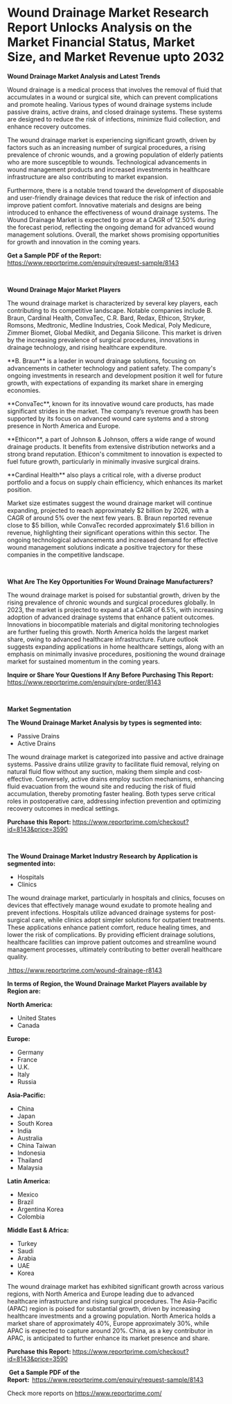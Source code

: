 <p><h1>Wound Drainage Market Research Report Unlocks Analysis on the Market Financial Status, Market Size, and Market Revenue upto 2032</h1></p><p><strong>Wound Drainage Market Analysis and Latest Trends</strong></p>
<p><p>Wound drainage is a medical process that involves the removal of fluid that accumulates in a wound or surgical site, which can prevent complications and promote healing. Various types of wound drainage systems include passive drains, active drains, and closed drainage systems. These systems are designed to reduce the risk of infections, minimize fluid collection, and enhance recovery outcomes.</p><p>The wound drainage market is experiencing significant growth, driven by factors such as an increasing number of surgical procedures, a rising prevalence of chronic wounds, and a growing population of elderly patients who are more susceptible to wounds. Technological advancements in wound management products and increased investments in healthcare infrastructure are also contributing to market expansion. </p><p>Furthermore, there is a notable trend toward the development of disposable and user-friendly drainage devices that reduce the risk of infection and improve patient comfort. Innovative materials and designs are being introduced to enhance the effectiveness of wound drainage systems. The Wound Drainage Market is expected to grow at a CAGR of 12.50% during the forecast period, reflecting the ongoing demand for advanced wound management solutions. Overall, the market shows promising opportunities for growth and innovation in the coming years.</p></p>
<p><strong>Get a Sample PDF of the Report:&nbsp;</strong> <a href="https://www.reportprime.com/enquiry/request-sample/8143?utm_campaign=2183&utm_medium=2&utm_source=Github&utm_content=ia&utm_term=19032025&utm_id=wound-drainage">https://www.reportprime.com/enquiry/request-sample/8143</a></p>
<p>&nbsp;</p>
<p><strong>Wound Drainage Major Market Players</strong></p>
<p><p>The wound drainage market is characterized by several key players, each contributing to its competitive landscape. Notable companies include B. Braun, Cardinal Health, ConvaTec, C.R. Bard, Redax, Ethicon, Stryker, Romsons, Medtronic, Medline Industries, Cook Medical, Poly Medicure, Zimmer Biomet, Global Medikit, and Degania Silicone. This market is driven by the increasing prevalence of surgical procedures, innovations in drainage technology, and rising healthcare expenditure.</p><p>**B. Braun** is a leader in wound drainage solutions, focusing on advancements in catheter technology and patient safety. The company's ongoing investments in research and development position it well for future growth, with expectations of expanding its market share in emerging economies.</p><p>**ConvaTec**, known for its innovative wound care products, has made significant strides in the market. The company’s revenue growth has been supported by its focus on advanced wound care systems and a strong presence in North America and Europe.</p><p>**Ethicon**, a part of Johnson & Johnson, offers a wide range of wound drainage products. It benefits from extensive distribution networks and a strong brand reputation. Ethicon's commitment to innovation is expected to fuel future growth, particularly in minimally invasive surgical drains.</p><p>**Cardinal Health** also plays a critical role, with a diverse product portfolio and a focus on supply chain efficiency, which enhances its market position.</p><p>Market size estimates suggest the wound drainage market will continue expanding, projected to reach approximately $2 billion by 2026, with a CAGR of around 5% over the next few years. B. Braun reported revenue close to $5 billion, while ConvaTec recorded approximately $1.6 billion in revenue, highlighting their significant operations within this sector. The ongoing technological advancements and increased demand for effective wound management solutions indicate a positive trajectory for these companies in the competitive landscape.</p></p>
<p>&nbsp;</p>
<p><strong>What Are The Key Opportunities For Wound Drainage Manufacturers?</strong></p>
<p><p>The wound drainage market is poised for substantial growth, driven by the rising prevalence of chronic wounds and surgical procedures globally. In 2023, the market is projected to expand at a CAGR of 6.5%, with increasing adoption of advanced drainage systems that enhance patient outcomes. Innovations in biocompatible materials and digital monitoring technologies are further fueling this growth. North America holds the largest market share, owing to advanced healthcare infrastructure. Future outlook suggests expanding applications in home healthcare settings, along with an emphasis on minimally invasive procedures, positioning the wound drainage market for sustained momentum in the coming years.</p></p>
<p><strong>Inquire or Share Your Questions If Any Before Purchasing This Report:</strong> <a href="https://www.reportprime.com/enquiry/pre-order/8143?utm_campaign=2183&utm_medium=2&utm_source=Github&utm_content=ia&utm_term=19032025&utm_id=wound-drainage">https://www.reportprime.com/enquiry/pre-order/8143</a></p>
<p>&nbsp;</p>
<p><strong>Market Segmentation</strong></p>
<p><strong>The Wound Drainage Market Analysis by types is segmented into:</strong></p>
<p><ul><li>Passive Drains</li><li>Active Drains</li></ul></p>
<p><p>The wound drainage market is categorized into passive and active drainage systems. Passive drains utilize gravity to facilitate fluid removal, relying on natural fluid flow without any suction, making them simple and cost-effective. Conversely, active drains employ suction mechanisms, enhancing fluid evacuation from the wound site and reducing the risk of fluid accumulation, thereby promoting faster healing. Both types serve critical roles in postoperative care, addressing infection prevention and optimizing recovery outcomes in medical settings.</p></p>
<p><strong>Purchase this Report:&nbsp;</strong><a href="https://www.reportprime.com/checkout?id=8143&price=3590&utm_campaign=2183&utm_medium=2&utm_source=Github&utm_content=ia&utm_term=19032025&utm_id=wound-drainage">https://www.reportprime.com/checkout?id=8143&price=3590</a></p>
<p>&nbsp;</p>
<p><strong>The Wound Drainage Market Industry Research by Application is segmented into:</strong></p>
<p><ul><li>Hospitals</li><li>Clinics</li></ul></p>
<p><p>The wound drainage market, particularly in hospitals and clinics, focuses on devices that effectively manage wound exudate to promote healing and prevent infections. Hospitals utilize advanced drainage systems for post-surgical care, while clinics adopt simpler solutions for outpatient treatments. These applications enhance patient comfort, reduce healing times, and lower the risk of complications. By providing efficient drainage solutions, healthcare facilities can improve patient outcomes and streamline wound management processes, ultimately contributing to better overall healthcare quality.</p></p>
<p><a href="https://www.reportprime.com/wound-drainage-r8143?utm_campaign=2183&utm_medium=2&utm_source=Github&utm_content=ia&utm_term=19032025&utm_id=wound-drainage">&nbsp;https://www.reportprime.com/wound-drainage-r8143</a></p>
<p><strong>In terms of Region, the Wound Drainage Market Players available by Region are:</strong></p>
<p>
    <p> <strong> North America: </strong>
        <ul>
            <li>United States</li>
            <li>Canada</li>
        </ul>
        </p> 
    <p> <strong> Europe: </strong>
        <ul>
            <li>Germany</li>
            <li>France</li>
            <li>U.K.</li>
            <li>Italy</li>
            <li>Russia</li>
        </ul>
        </p> 
    <p> <strong> Asia-Pacific: </strong>
        <ul>
            <li>China</li>
            <li>Japan</li>
            <li>South Korea</li>
            <li>India</li>
            <li>Australia</li>
            <li>China Taiwan</li>
            <li>Indonesia</li>
            <li>Thailand</li>
            <li>Malaysia</li>
        </ul>
        </p> 
    <p> <strong> Latin America: </strong>
        <ul>
            <li>Mexico</li>
            <li>Brazil</li>
            <li>Argentina Korea</li>
            <li>Colombia</li>
        </ul>
        </p> 
    <p> <strong> Middle East & Africa: </strong>
        <ul>
            <li>Turkey</li>
            <li>Saudi</li>
            <li>Arabia</li>
            <li>UAE</li>
            <li>Korea</li>
        </ul>
    </p>
    </p>
<p><p>The wound drainage market has exhibited significant growth across various regions, with North America and Europe leading due to advanced healthcare infrastructure and rising surgical procedures. The Asia-Pacific (APAC) region is poised for substantial growth, driven by increasing healthcare investments and a growing population. North America holds a market share of approximately 40%, Europe approximately 30%, while APAC is expected to capture around 20%. China, as a key contributor in APAC, is anticipated to further enhance its market presence and share.</p></p>
<p><strong>Purchase this Report: </strong><a href="https://www.reportprime.com/checkout?id=8143&price=3590&utm_campaign=2183&utm_medium=2&utm_source=Github&utm_content=ia&utm_term=19032025&utm_id=wound-drainage">https://www.reportprime.com/checkout?id=8143&price=3590</a></p>
<p>&nbsp;<strong>Get a Sample PDF of the Report:&nbsp;&nbsp;</strong><a href="https://www.reportprime.com/enquiry/request-sample/8143?utm_campaign=2183&utm_medium=2&utm_source=Github&utm_content=ia&utm_term=19032025&utm_id=wound-drainage">https://www.reportprime.com/enquiry/request-sample/8143</a></p>
<p><strong></strong></p>
<p>Check more reports on <a href="https://www.reportprime.com/?utm_campaign=2183&utm_medium=2&utm_source=Github&utm_content=ia&utm_term=19032025&utm_id=wound-drainage">https://www.reportprime.com/</a></p>